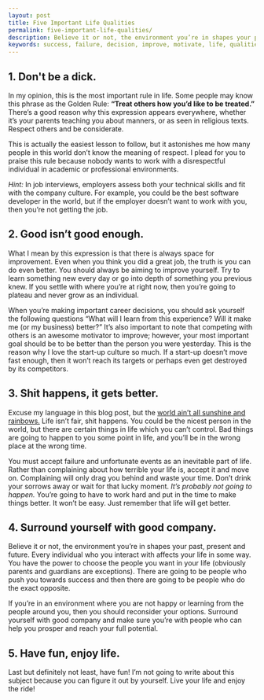 ```yaml
---
layout: post
title: Five Important Life Qualities
permalink: five-important-life-qualities/
description: Believe it or not, the environment you’re in shapes your past, present and future. Every individual who you interact with affects your life in some way.
keywords: success, failure, decision, improve, motivate, life, qualities
---
```


## 1. Don't be a dick.
In my opinion, this is the most important rule in life. Some people may know this phrase as the Golden Rule: **“Treat others how you’d like to be treated.”** There’s a good reason why this expression appears everywhere, whether it’s your parents teaching you about manners, or as seen in religious texts. Respect others and be considerate.

This is actually the easiest lesson to follow, but it astonishes me how many people in this world don’t know the meaning of respect. I plead for you to praise this rule because nobody wants to work with a disrespectful individual in academic or professional environments.

<!--more-->

*Hint:* In job interviews, employers assess both your technical skills and fit with the company culture. For example, you could be the best software developer in the world, but if the employer doesn’t want to work with you, then you’re not getting the job.

## 2. Good isn’t good enough.

What I mean by this expression is that there is always space for improvement. Even when you think you did a great job, the truth is you can do even better. You should always be aiming to improve yourself. Try to learn something new every day or go into depth of something you previous knew. If you settle with where you’re at right now, then you’re going to plateau and never grow as an individual.

When you’re making important career decisions, you should ask yourself the following questions “What will I learn from this experience? Will it make me (or my business) better?” It’s also important to note that competing with others is an awesome motivator to improve; however, your most important goal should be to be better than the person you were yesterday. This is the reason why I love the start-up culture so much. If a start-up doesn’t move fast enough, then it won’t reach its targets or perhaps even get destroyed by its competitors.

## 3. Shit happens, it gets better.

Excuse my language in this blog post, but the [world ain’t all sunshine and rainbows.](https://youtu.be/D_Vg4uyYwEk?t=97) Life isn’t fair, shit happens. You could be the nicest person in the world, but there are certain things in life which you can’t control. Bad things are going to happen to you some point in life, and you’ll be in the wrong place at the wrong time.

You must accept failure and unfortunate events as an inevitable part of life. Rather than complaining about how terrible your life is, accept it and move on. Complaining will only drag you behind and waste your time. Don’t drink your sorrows away or wait for that lucky moment. *It’s probably not going to happen.* You’re going to have to work hard and put in the time to make things better. It won’t be easy. Just remember that life will get better.

## 4. Surround yourself with good company.

Believe it or not, the environment you’re in shapes your past, present and future. Every individual who you interact with affects your life in some way. You have the power to choose the people you want in your life (obviously parents and guardians are exceptions). There are going to be people who push you towards success and then there are going to be people who do the exact opposite.

If you’re in an environment where you are not happy or learning from the people around you, then you should reconsider your options. Surround yourself with good company and make sure you’re with people who can help you prosper and reach your full potential.

## 5. Have fun, enjoy life.

Last but definitely not least, have fun! I’m not going to write about this subject because you can figure it out by yourself. Live your life and enjoy the ride!
